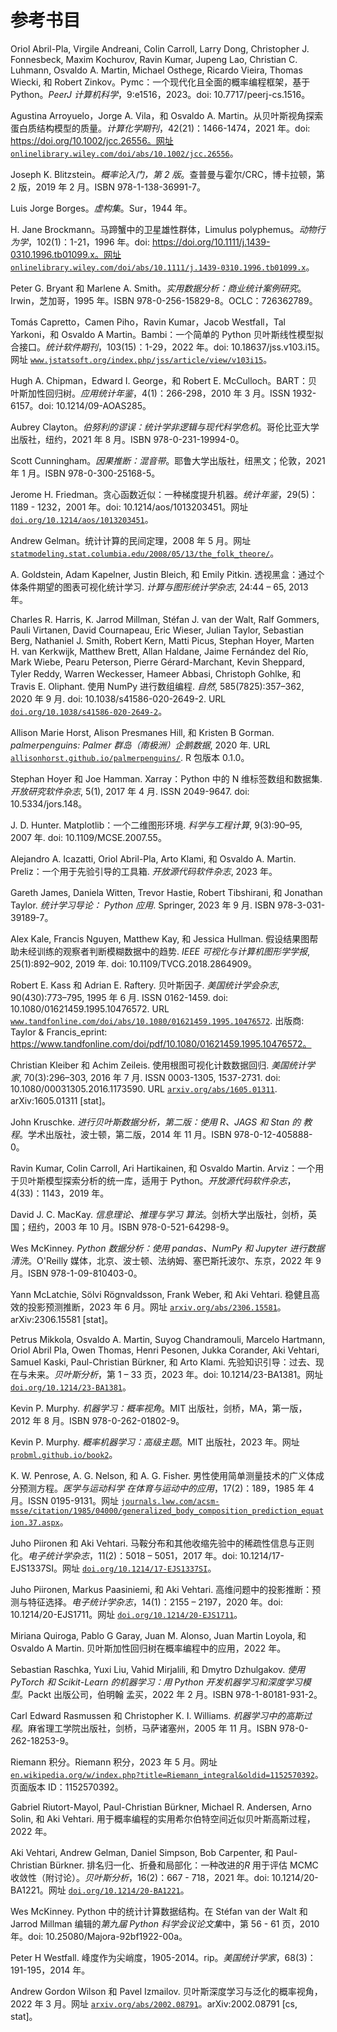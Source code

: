 # 参考书目

Oriol Abril-Pla, Virgile Andreani, Colin Carroll, Larry Dong, Christopher J. Fonnesbeck, Maxim Kochurov, Ravin Kumar, Jupeng Lao, Christian C. Luhmann, Osvaldo A. Martin, Michael Osthege, Ricardo Vieira, Thomas Wiecki, 和 Robert Zinkov。Pymc：一个现代化且全面的概率编程框架，基于 Python。*PeerJ 计算机科学*，9:e1516，2023。doi: 10.7717/peerj-cs.1516。

Agustina Arroyuelo，Jorge A. Vila，和 Osvaldo A. Martin。从贝叶斯视角探索蛋白质结构模型的质量。*计算化学期刊*，42(21)：1466-1474，2021 年。doi: https://doi.org/10.1002/jcc.26556。网址 [`onlinelibrary.wiley.com/doi/abs/10.1002/jcc.26556`](https://onlinelibrary.wiley.com/doi/abs/10.1002/jcc.26556)。

Joseph K. Blitzstein。*概率论入门，第 2 版*。查普曼与霍尔/CRC，博卡拉顿，第 2 版，2019 年 2 月。ISBN 978-1-138-36991-7。

Luis Jorge Borges。*虚构集*。Sur，1944 年。

H. Jane Brockmann。马蹄蟹中的卫星雄性群体，Limulus polyphemus。*动物行为学*，102(1)：1-21，1996 年。doi: https://doi.org/10.1111/j.1439-0310.1996.tb01099.x。网址 [`onlinelibrary.wiley.com/doi/abs/10.1111/j.1439-0310.1996.tb01099.x`](https://onlinelibrary.wiley.com/doi/abs/10.1111/j.1439-0310.1996.tb01099.x)。

Peter G. Bryant 和 Marlene A. Smith。*实用数据分析：商业统计案例研究*。Irwin，芝加哥，1995 年。ISBN 978-0-256-15829-8。OCLC：726362789。

Tomás Capretto，Camen Piho，Ravin Kumar，Jacob Westfall，Tal Yarkoni，和 Osvaldo A Martin。Bambi：一个简单的 Python 贝叶斯线性模型拟合接口。*统计软件期刊*，103(15)：1-29，2022 年。doi: 10.18637/jss.v103.i15。网址 [`www.jstatsoft.org/index.php/jss/article/view/v103i15`](https://www.jstatsoft.org/index.php/jss/article/view/v103i15)。

Hugh A. Chipman，Edward I. George，和 Robert E. McCulloch。BART：贝叶斯加性回归树。*应用统计年鉴*，4(1)：266-298，2010 年 3 月。ISSN 1932-6157。doi: 10.1214/09-AOAS285。

Aubrey Clayton。*伯努利的谬误：统计学非逻辑与现代科学危机*。哥伦比亚大学出版社，纽约，2021 年 8 月。ISBN 978-0-231-19994-0。

Scott Cunningham。*因果推断：混音带*。耶鲁大学出版社，纽黑文；伦敦，2021 年 1 月。ISBN 978-0-300-25168-5。

Jerome H. Friedman。贪心函数近似：一种梯度提升机器。*统计年鉴*，29(5)：1189 - 1232，2001 年。doi: 10.1214/aos/1013203451。网址 [`doi.org/10.1214/aos/1013203451`](https://doi.org/10.1214/aos/1013203451)。

Andrew Gelman。统计计算的民间定理，2008 年 5 月。网址 [`statmodeling.stat.columbia.edu/2008/05/13/the_folk_theore/`](https://statmodeling.stat.columbia.edu/2008/05/13/the_folk_theore/)。

A. Goldstein, Adam Kapelner, Justin Bleich, 和 Emily Pitkin. 透视黑盒：通过个体条件期望的图表可视化统计学习. *计算与图形统计学杂志*, 24:44 – 65, 2013 年。

Charles R. Harris, K. Jarrod Millman, Stéfan J. van der Walt, Ralf Gommers, Pauli Virtanen, David Cournapeau, Eric Wieser, Julian Taylor, Sebastian Berg, Nathaniel J. Smith, Robert Kern, Matti Picus, Stephan Hoyer, Marten H. van Kerkwijk, Matthew Brett, Allan Haldane, Jaime Fernández del Río, Mark Wiebe, Pearu Peterson, Pierre Gérard-Marchant, Kevin Sheppard, Tyler Reddy, Warren Weckesser, Hameer Abbasi, Christoph Gohlke, 和 Travis E. Oliphant. 使用 NumPy 进行数组编程. *自然*, 585(7825):357–362, 2020 年 9 月\. doi: 10.1038/s41586-020-2649-2\. URL [`doi.org/10.1038/s41586-020-2649-2`](https://doi.org/10.1038/s41586-020-2649-2)。

Allison Marie Horst, Alison Presmanes Hill, 和 Kristen B Gorman. *palmerpenguins: Palmer 群岛（南极洲）企鹅数据*, 2020 年\. URL [`allisonhorst.github.io/palmerpenguins/`](https://allisonhorst.github.io/palmerpenguins/). R 包版本 0.1.0。

Stephan Hoyer 和 Joe Hamman. Xarray：Python 中的 N 维标签数组和数据集. *开放研究软件杂志*, 5(1), 2017 年 4 月\. ISSN 2049-9647\. doi: 10.5334/jors.148。

J. D. Hunter. Matplotlib：一个二维图形环境. *科学与工程计算*, 9(3):90–95, 2007 年\. doi: 10.1109/MCSE.2007.55。

Alejandro A. Icazatti, Oriol Abril-Pla, Arto Klami, 和 Osvaldo A. Martin. Preliz：一个用于先验引导的工具箱. *开放源代码软件杂志*, 2023 年。

Gareth James, Daniela Witten, Trevor Hastie, Robert Tibshirani, 和 Jonathan Taylor. *统计学习导论：* *Python 应用*. Springer, 2023 年 9 月\. ISBN 978-3-031-39189-7。

Alex Kale, Francis Nguyen, Matthew Kay, 和 Jessica Hullman. 假设结果图帮助未经训练的观察者判断模糊数据中的趋势. *IEEE 可视化与计算机图形学学报*, 25(1):892–902, 2019 年\. doi: 10.1109/TVCG.2018.2864909。

Robert E. Kass 和 Adrian E. Raftery. 贝叶斯因子. *美国统计学会杂志*, 90(430):773–795, 1995 年 6 月\. ISSN 0162-1459\. doi: 10.1080/01621459.1995.10476572\. URL [`www.tandfonline.com/doi/abs/10.1080/01621459.1995.10476572`](https://www.tandfonline.com/doi/abs/10.1080/01621459.1995.10476572). 出版商: Taylor & Francis_eprint: https://www.tandfonline.com/doi/pdf/10.1080/01621459.1995.10476572。

Christian Kleiber 和 Achim Zeileis. 使用根图可视化计数数据回归. *美国统计学家*, 70(3):296–303, 2016 年 7 月\. ISSN 0003-1305, 1537-2731\. doi: 10.1080/00031305.2016.1173590\. URL [`arxiv.org/abs/1605.01311`](http://arxiv.org/abs/1605.01311). arXiv:1605.01311 [stat]。

John Kruschke. *进行贝叶斯数据分析，第二版：使用 R、JAGS 和 Stan 的* *教程*。学术出版社，波士顿，第二版，2014 年 11 月。ISBN 978-0-12-405888-0。

Ravin Kumar, Colin Carroll, Ari Hartikainen, 和 Osvaldo Martin. Arviz：一个用于贝叶斯模型探索分析的统一库，适用于 Python。*开放源代码软件杂志*，4(33)：1143，2019 年。

David J. C. MacKay. *信息理论、推理与学习* *算法*。剑桥大学出版社，剑桥，英国；纽约，2003 年 10 月。ISBN 978-0-521-64298-9。

Wes McKinney. *Python 数据分析：使用* *pandas、NumPy 和 Jupyter 进行数据清洗*。O'Reilly 媒体，北京、波士顿、法纳姆、塞巴斯托波尔、东京，2022 年 9 月。ISBN 978-1-09-810403-0。

Yann McLatchie, Sölvi Rögnvaldsson, Frank Weber, 和 Aki Vehtari. 稳健且高效的投影预测推断，2023 年 6 月。网址 [`arxiv.org/abs/2306.15581`](http://arxiv.org/abs/2306.15581)。arXiv:2306.15581 [stat]。

Petrus Mikkola, Osvaldo A. Martin, Suyog Chandramouli, Marcelo Hartmann, Oriol Abril Pla, Owen Thomas, Henri Pesonen, Jukka Corander, Aki Vehtari, Samuel Kaski, Paul-Christian Bürkner, 和 Arto Klami. 先验知识引导：过去、现在与未来。*贝叶斯分析*，第 1 – 33 页，2023 年。doi: 10.1214/23-BA1381。网址 [`doi.org/10.1214/23-BA1381`](https://doi.org/10.1214/23-BA1381)。

Kevin P. Murphy. *机器学习：概率视角*。MIT 出版社，剑桥，MA，第一版，2012 年 8 月。ISBN 978-0-262-01802-9。

Kevin P. Murphy. *概率机器学习：高级主题*。MIT 出版社，2023 年。网址 [`probml.github.io/book2`](http://probml.github.io/book2)。

K. W. Penrose, A. G. Nelson, 和 A. G. Fisher. 男性使用简单测量技术的广义体成分预测方程。*医学与运动科学* *在体育与运动中的应用*，17(2)：189，1985 年 4 月。ISSN 0195-9131。网址 [`journals.lww.com/acsm-msse/citation/1985/04000/generalized_body_composition_prediction_equation.37.aspx`](https://journals.lww.com/acsm-msse/citation/1985/04000/generalized_body_composition_prediction_equation.37.aspx)。

Juho Piironen 和 Aki Vehtari. 马鞍分布和其他收缩先验中的稀疏性信息与正则化。*电子统计学杂志*，11(2)：5018 – 5051，2017 年。doi: 10.1214/17-EJS1337SI。网址 [`doi.org/10.1214/17-EJS1337SI`](https://doi.org/10.1214/17-EJS1337SI)。

Juho Piironen, Markus Paasiniemi, 和 Aki Vehtari. 高维问题中的投影推断：预测与特征选择。*电子统计学杂志*，14(1)：2155 – 2197，2020 年。doi: 10.1214/20-EJS1711。网址 [`doi.org/10.1214/20-EJS1711`](https://doi.org/10.1214/20-EJS1711)。

Miriana Quiroga, Pablo G Garay, Juan M. Alonso, Juan Martin Loyola, 和 Osvaldo A Martin. 贝叶斯加性回归树在概率编程中的应用，2022 年。

Sebastian Raschka, Yuxi Liu, Vahid Mirjalili, 和 Dmytro Dzhulgakov. *使用 PyTorch 和 Scikit-Learn 的机器学习：用 Python 开发机器学习和深度学习模型*。Packt 出版公司，伯明翰 孟买，2022 年 2 月。ISBN 978-1-80181-931-2。

Carl Edward Rasmussen 和 Christopher K. I. Williams. *机器学习中的高斯过程*。麻省理工学院出版社，剑桥，马萨诸塞州，2005 年 11 月。ISBN 978-0-262-18253-9。

Riemann 积分。Riemann 积分，2023 年 5 月。网址 [`en.wikipedia.org/w/index.php?title=Riemann_integral&oldid=1152570392`](https://en.wikipedia.org/w/index.php?title=Riemann_integral&oldid=1152570392)。页面版本 ID：1152570392。

Gabriel Riutort-Mayol, Paul-Christian Bürkner, Michael R. Andersen, Arno Solin, 和 Aki Vehtari. 用于概率编程的实用希尔伯特空间近似贝叶斯高斯过程，2022 年。

Aki Vehtari, Andrew Gelman, Daniel Simpson, Bob Carpenter, 和 Paul-Christian Bürkner. 排名归一化、折叠和局部化：一种改进的*R* 用于评估 MCMC 收敛性（附讨论）。*贝叶斯分析*，16(2)：667 - 718，2021 年。doi: 10.1214/20-BA1221。网址 [`doi.org/10.1214/20-BA1221`](https://doi.org/10.1214/20-BA1221)。

Wes McKinney. Python 中的统计计算数据结构。在 Stéfan van der Walt 和 Jarrod Millman 编辑的*第九届 Python 科学会议论文集*中，第 56 - 61 页，2010 年。doi: 10.25080/Majora-92bf1922-00a。

Peter H Westfall. 峰度作为尖峭度，1905-2014。rip。*美国统计学家*，68(3)：191-195，2014 年。

Andrew Gordon Wilson 和 Pavel Izmailov. 贝叶斯深度学习与泛化的概率视角，2022 年 3 月。网址 [`arxiv.org/abs/2002.08791`](http://arxiv.org/abs/2002.08791)。arXiv:2002.08791 [cs, stat]。
